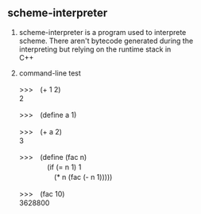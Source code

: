 scheme-interpreter
-----------------------------------------------------
1.  scheme-interpreter is a program used to interprete  
    scheme. There aren't bytecode generated during the  
    interpreting but relying on the runtime stack in  
    C++

2.  command-line test 
    
    \>\>\>　(+ 1 2)  
    2

    \>\>\>　(define a 1) 

    \>\>\>　(+ a 2)  
    3

    \>\>\>　(define (fac n)  
　　　　(if (= n 1) 1  
　　　　　(* n (fac (- n 1)))))  

    \>\>\>　(fac 10)  
    3628800
